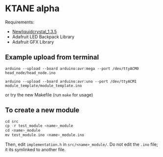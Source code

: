 # KTANE alpha

Requirements:
- [Newliquidcrystal_1.3.5](https://bitbucket.org/fmalpartida/new-liquidcrystal/downloads)
- Adafruit LED Backpack Library
- Adafruit GFX Library


## Example upload from terminal

`arduino --upload --board arduino:avr:mega --port /dev/ttyACM0 head_node/head_node.ino`

`arduino --upload --board arduino:avr:uno --port /dev/ttyACM1 module_template/module_template.ino`

or try the new Makefile (run `make` for usage)

## To create a new module

```c++
cd src
cp -r test_module <name>_module
cd <name>_module
mv test_module.ino <name>_module.ino
```

Then, edit `implementation.h` in `src/<name>_module/`. Do not edit the `.ino` file;
it its symlinked to another file.

